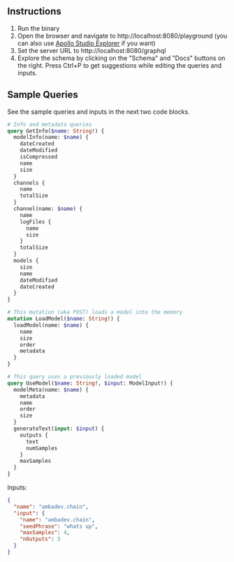 ## Instructions

1. Run the binary
2. Open the browser and navigate to http://localhost:8080/playground (you can also use [Apollo Studio Explorer](https://studio.apollographql.com/sandbox/explorer) if you want)
3. Set the server URL to http://localhost:8080/graphql
4. Explore the schema by clicking on the "Schema" and "Docs" buttons on the right. Press Ctrl+P to get suggestions while editing the queries and inputs.

## Sample Queries

See the sample queries and inputs in the next two code blocks.

```graphql
# Info and metadata queries
query GetInfo($name: String!) {
  modelInfo(name: $name) {
    dateCreated
    dateModified
    isCompressed
    name
    size
  }
  channels {
    name
    totalSize
  }
  channel(name: $name) {
    name
    logFiles {
      name
      size
    }
    totalSize
  }
  models {
    size
    name
    dateModified
    dateCreated
  }
}

# This mutation (aka POST) loads a model into the memory
mutation LoadModel($name: String!) {
  loadModel(name: $name) {
    name
    size
    order
    metadata
  }
}

# This query uses a previously loaded model
query UseModel($name: String!, $input: ModelInput!) {
  modelMeta(name: $name) {
    metadata
    name
    order
    size
  }
  generateText(input: $input) {
    outputs {
      text
      numSamples
    }
    maxSamples
  }
}
```

Inputs:

```json
{
  "name": "ambadev.chain",
  "input": {
    "name": "ambadev.chain",
    "seedPhrase": "whats up",
    "maxSamples": 4,
    "nOutputs": 5
  }
}
```
